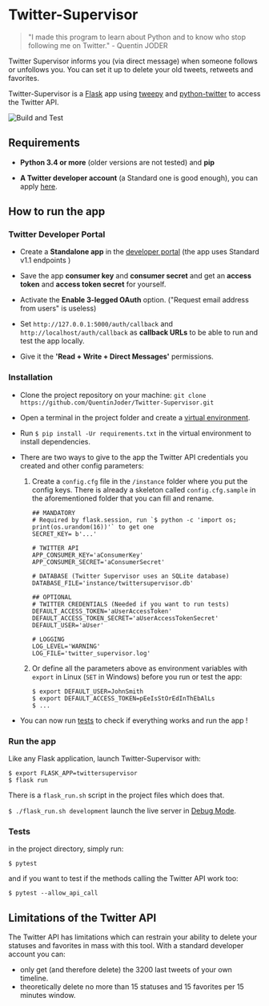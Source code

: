 # Twitter-Supervisor
> "I made this program to learn about Python and to know who stop following me on Twitter." - Quentin JODER 

Twitter Supervisor informs you (via direct message) when someone follows or unfollows you. You can set it up to delete
your old tweets, retweets and favorites.

Twitter-Supervisor is a [Flask](https://flask.palletsprojects.com/) app using [tweepy](https://www.tweepy.org/) and 
[python-twitter](https://python-twitter.readthedocs.io/en/latest/) to access the Twitter API.

![Build and Test](https://github.com/QuentinJoder/Twitter-Supervisor/workflows/build-and-test/badge.svg?branch=master)

## Requirements
* **Python 3.4 or more** (older versions are not tested) and **pip**

* **A Twitter developer account** (a Standard one is good enough), you can apply [here](https://developer.twitter.com/en/apply-for-access).

## How to run the app

### Twitter Developer Portal
* Create a **Standalone app** in the [developer portal](https://developer.twitter.com/en/portal/projects-and-apps)
(the app uses Standard v1.1 endpoints )

* Save the app **consumer key** and **consumer secret** and get an **access token** and **access token secret** for yourself.

* Activate the **Enable 3-legged OAuth** option. ("Request email address from users" is useless)

* Set `http://127.0.0.1:5000/auth/callback` and `http://localhost/auth/callback` as **callback URLs** to be able to run and test the app locally.

* Give it the **'Read + Write + Direct Messages'** permissions. 

### Installation
* Clone the project repository on your machine: `git clone https://github.com/QuentinJoder/Twitter-Supervisor.git`

* Open a terminal in the project folder and create a [virtual environment](https://flask.palletsprojects.com/en/1.1.x/installation/#virtual-environments).

* Run `$ pip install -Ur requirements.txt` in the virtual environment to install dependencies.

* There are two ways to give to the app the Twitter API credentials you created and other config parameters:
    1) Create a `config.cfg` file in the `/instance` folder where you put the config keys. There is already a skeleton 
    called `config.cfg.sample` in the aforementioned folder that you can fill and rename.

        ```properties
        ## MANDATORY
        # Required by flask.session, run `$ python -c 'import os; print(os.urandom(16))'` to get one
        SECRET_KEY= b'...'
        
        # TWITTER API
        APP_CONSUMER_KEY='aConsumerKey'
        APP_CONSUMER_SECRET='aConsumerSecret'
        
        # DATABASE (Twitter Supervisor uses an SQLite database)
        DATABASE_FILE='instance/twittersupervisor.db'
        
        ## OPTIONAL
        # TWITTER CREDENTIALS (Needed if you want to run tests)
        DEFAULT_ACCESS_TOKEN='aUserAccessToken'
        DEFAULT_ACCESS_TOKEN_SECRET='aUserAccessTokenSecret'
        DEFAULT_USER='aUser'
        
        # LOGGING
        LOG_LEVEL='WARNING'
        LOG_FILE='twitter_supervisor.log'
        ```
  
    2) Or define all the parameters above as environment variables with `export` in Linux (`SET` in Windows) before you run
     or test the app:
        ```shell script
        $ export DEFAULT_USER=JohnSmith
        $ export DEFAULT_ACCESS_TOKEN=pEeIsStOrEdInThEbAlLs
        $ ...
        ```
* You can now run [tests](#Tests) to check if everything works and run the app !

### Run the app
Like any Flask application, launch Twitter-Supervisor with:
```shell script
$ export FLASK_APP=twittersupervisor
$ flask run
```
There is a `flask_run.sh` script in the project files which does that.

`$ ./flask_run.sh development`  launch the live server in [Debug Mode](https://flask.palletsprojects.com/en/1.1.x/quickstart/#debug-mode).

### Tests
in the project directory, simply run: 
```shell script
$ pytest
``` 
and if you want to test if the methods calling the Twitter API work too:
```shell script
$ pytest --allow_api_call
```

## Limitations of the Twitter API
The Twitter API has limitations which can restrain your ability to delete your statuses and favorites in 
mass with this tool. With a standard developer account you can:

- only get (and therefore delete) the 3200 last tweets of your own timeline.
- theoretically delete no more than 15 statuses and 15 favorites per 15 minutes window.
